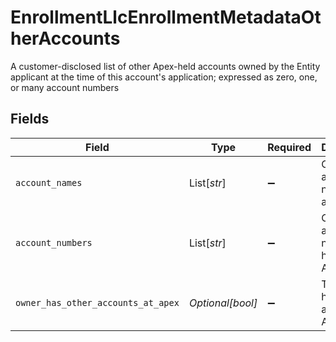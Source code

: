 # EnrollmentLlcEnrollmentMetadataOtherAccounts

A customer-disclosed list of other Apex-held accounts owned by the Entity applicant at the time of this account's application; expressed as zero, one, or many account numbers


## Fields

| Field                                | Type                                 | Required                             | Description                          | Example                              |
| ------------------------------------ | ------------------------------------ | ------------------------------------ | ------------------------------------ | ------------------------------------ |
| `account_names`                      | List[*str*]                          | :heavy_minus_sign:                   | Other account names held at Apex     |                                      |
| `account_numbers`                    | List[*str*]                          | :heavy_minus_sign:                   | Other account numbers held at Apex   |                                      |
| `owner_has_other_accounts_at_apex`   | *Optional[bool]*                     | :heavy_minus_sign:                   | The owner has other accounts at Apex | true                                 |